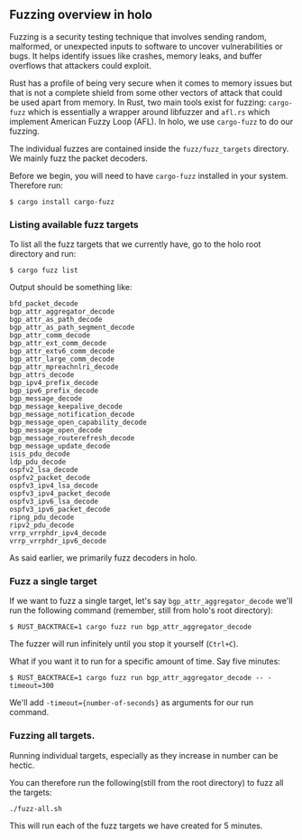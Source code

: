 ## Fuzzing overview in holo

Fuzzing is a security testing technique that involves sending random, malformed, or unexpected inputs to software to uncover vulnerabilities or bugs. It helps identify issues like crashes, memory leaks, and buffer overflows that attackers could exploit.

Rust has a profile of being very secure when it comes to memory issues but that is not a complete shield from some other vectors of attack that could be used apart from memory. In Rust, two main tools exist for fuzzing: `cargo-fuzz` which is essentially a wrapper around libfuzzer and `afl.rs` which implement American Fuzzy Loop (AFL).  In holo, we use `cargo-fuzz` to do our fuzzing.

The individual fuzzes are contained inside the `fuzz/fuzz_targets` directory. We mainly fuzz the packet decoders.

Before we begin, you will need to have `cargo-fuzz` installed in your system. Therefore run:
```
$ cargo install cargo-fuzz
```

### Listing available fuzz targets

To list all the fuzz targets that we currently have, go to the holo root directory and run:

```
$ cargo fuzz list
```

Output should be something like:

```
bfd_packet_decode
bgp_attr_aggregator_decode
bgp_attr_as_path_decode
bgp_attr_as_path_segment_decode
bgp_attr_comm_decode
bgp_attr_ext_comm_decode
bgp_attr_extv6_comm_decode
bgp_attr_large_comm_decode
bgp_attr_mpreachnlri_decode
bgp_attrs_decode
bgp_ipv4_prefix_decode
bgp_ipv6_prefix_decode
bgp_message_decode
bgp_message_keepalive_decode
bgp_message_notification_decode
bgp_message_open_capability_decode
bgp_message_open_decode
bgp_message_routerefresh_decode
bgp_message_update_decode
isis_pdu_decode
ldp_pdu_decode
ospfv2_lsa_decode
ospfv2_packet_decode
ospfv3_ipv4_lsa_decode
ospfv3_ipv4_packet_decode
ospfv3_ipv6_lsa_decode
ospfv3_ipv6_packet_decode
ripng_pdu_decode
ripv2_pdu_decode
vrrp_vrrphdr_ipv4_decode
vrrp_vrrphdr_ipv6_decode
```
As said earlier, we primarily fuzz decoders in holo.

### Fuzz a single target

If we want to fuzz a single target, let's say `bgp_attr_aggregator_decode` we'll run the following command (remember, still from holo's root directory):

```
$ RUST_BACKTRACE=1 cargo fuzz run bgp_attr_aggregator_decode
```
The fuzzer will run infinitely until you stop it yourself (`Ctrl+C`).

What if you want it to run for a specific amount of time. Say five minutes:

```
$ RUST_BACKTRACE=1 cargo fuzz run bgp_attr_aggregator_decode -- -timeout=300
```

We'll add `-timeout={number-of-seconds}` as arguments for our run command.

### Fuzzing all targets.

Running individual targets, especially as they increase in number can be hectic.

You can therefore run the following(still from the root directory) to fuzz all the targets:

```
./fuzz-all.sh
```

This will run each of the fuzz targets we have created for 5 minutes.
